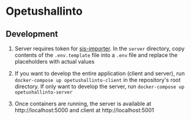 # Opetushallinto

## Development

1. Server requires token for [sis-importer](https://github.com/UniversityOfHelsinkiCS/sis-importer). In the `server` directory, copy contents of the `.env.template` file into a `.env` file and replace the placeholders with actual values

2. If you want to develop the entire application (client and server), run `docker-compose up opetushallinto-client` in the repository's root directory. If only want to develop the server, run `docker-compose up opetushallinto-server`

3. Once containers are running, the server is available at http://localhost:5000 and client at http://localhost:5001
